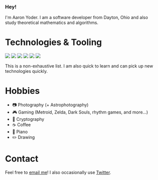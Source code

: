 ### Hey!

I'm Aaron Yoder. I am a software developer from Dayton, Ohio and also study theoretical mathematics and algorithms.

# Technologies & Tooling

![](https://img.shields.io/badge/OS-Windows-informational?style=flat&logo=windows&logoColor=white&color=007acc)
![](https://img.shields.io/badge/OS-Linux-informational?style=flat&logo=linux&logoColor=white&color=007acc)
![](https://img.shields.io/badge/OS-Android-informational?style=flat&logo=android&logoColor=white&color=007acc)
![](https://img.shields.io/badge/Editor-IntelliJ_IDEA-informational?style=flat&logo=intellij-idea&logoColor=white&color=007acc)
![](https://img.shields.io/badge/Code-Java-informational?style=flat&logo=java&logoColor=white&color=007acc)
![](https://img.shields.io/badge/Code-Kotlin-informational?style=flat&logo=kotlin&logoColor=white&color=007acc)

This is a non-exhaustive list. I am also quick to learn and can pick up new technologies quickly.

# Hobbies

* 📷 Photography (+ Astrophotography)
* 🎮 Gaming (Metroid, Zelda, Dark Souls, rhythm games, and more...)
* 🔐 Cryptography
* ☕ Coffee
* 🎹 Piano
* ✏️ Drawing

# Contact

Feel free to [email me](mailto:aaronjyoder@gmail.com)! I also occasionally use [Twitter](https://twitter.com/aaronjyoder).
